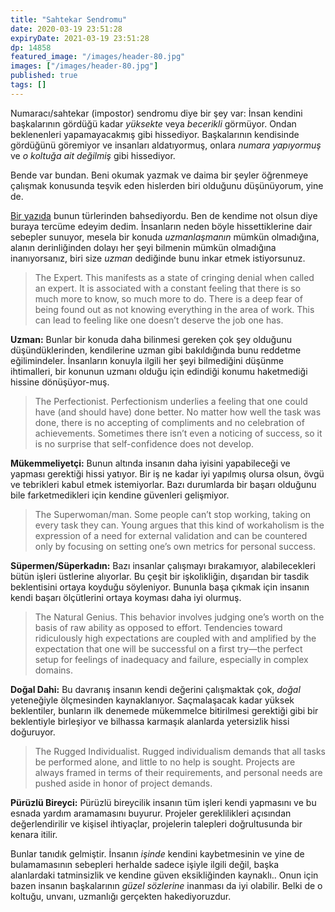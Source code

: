 ```yaml
---
title: "Sahtekar Sendromu"
date: 2020-03-19 23:51:28
expiryDate: 2021-03-19 23:51:28
dp: 14858
featured_image: "/images/header-80.jpg"
images: ["/images/header-80.jpg"]
published: true
tags: []
---
```





Numaracı/sahtekar (impostor) sendromu diye bir şey var: İnsan kendini başkalarının gördüğü kadar *yüksekte* veya *becerikli* görmüyor. Ondan beklenenleri yapamayacakmış gibi hissediyor. Başkalarının kendisinde gördüğünü göremiyor ve insanları aldatıyormuş, onlara *numara yapıyormuş* ve *o koltuğa ait değilmiş* gibi hissediyor. 

Bende var bundan. Beni okumak yazmak ve daima bir şeyler öğrenmeye çalışmak konusunda teşvik eden hislerden biri olduğunu düşünüyorum, yine de. 

[Bir yazıda](https://interactions.acm.org/archive/view/may-june-2018/is-there-a-fix-for-impostor-syndrome) bunun türlerinden bahsediyordu. Ben de kendime not olsun diye buraya tercüme edeyim dedim. İnsanların neden böyle hissettiklerine dair sebepler sunuyor, mesela bir konuda *uzmanlaşmanın* mümkün olmadığına, alanın derinliğinden dolayı her şeyi bilmenin mümkün olmadığına inanıyorsanız, biri size *uzman* dediğinde bunu inkar etmek istiyorsunuz. 

> The Expert. This manifests as a state of cringing denial when called an expert.
> It is associated with a constant feeling that there is so much more to know, so
> much more to do. There is a deep fear of being found out as not knowing
> everything in the area of work. This can lead to feeling like one doesn’t
> deserve the job one has. 

**Uzman:** Bunlar bir konuda daha bilinmesi gereken çok şey olduğunu düşündüklerinden, kendilerine uzman gibi bakıldığında bunu reddetme eğilimindeler. İnsanların konuyla ilgili her şeyi bilmediğini düşünme ihtimalleri, bir konunun uzmanı olduğu için edindiği konumu haketmediği hissine dönüşüyor-muş. 

> The Perfectionist. Perfectionism underlies a feeling
> that one could have (and should have) done better. No matter how well the task
> was done, there is no accepting of compliments and no celebration of
> achievements. Sometimes there isn’t even a noticing of success, so it is no
> surprise that self-confidence does not develop. 

**Mükemmeliyetçi:** Bunun altında insanın daha iyisini yapabileceği ve yapması gerektiği hissi yatıyor. Bir iş ne kadar iyi yapılmış olursa olsun, övgü ve tebrikleri kabul etmek istemiyorlar. Bazı durumlarda bir başarı olduğunu bile farketmedikleri için kendine güvenleri gelişmiyor. 

> The Superwoman/man. Some people
> can’t stop working, taking on every task they can. Young argues that this kind
> of workaholism is the expression of a need for external validation and can be
> countered only by focusing on setting one’s own metrics for personal success.

**Süpermen/Süperkadın:** Bazı insanlar çalışmayı bırakamıyor, alabilecekleri bütün işleri üstlerine alıyorlar. Bu çeşit bir işkolikliğin, dışarıdan bir tasdik beklentisini ortaya koyduğu söyleniyor. Bununla başa çıkmak için insanın kendi başarı ölçütlerini ortaya koyması daha iyi olurmuş. 

> The Natural Genius. This behavior involves judging one’s worth on the basis of
> raw ability as opposed to effort. Tendencies toward ridiculously high
> expectations are coupled with and amplified by the expectation that one will be
> successful on a first try—the perfect setup for feelings of inadequacy and
> failure, especially in complex domains. 

**Doğal Dahi:** Bu davranış insanın kendi değerini çalışmaktak çok, *doğal* yeteneğiyle ölçmesinden kaynaklanıyor. Saçmalaşacak kadar yüksek beklentiler, bunların ilk denemede mükemmelce bitirilmesi gerektiği gibi bir beklentiyle birleşiyor ve bilhassa karmaşık alanlarda yetersizlik hissi doğuruyor.

> The Rugged Individualist. Rugged
> individualism demands that all tasks be performed alone, and little to no help
> is sought. Projects are always framed in terms of their requirements, and
> personal needs are pushed aside in honor of project demands.

**Pürüzlü Bireyci:** Pürüzlü bireycilik insanın tüm işleri kendi yapmasını ve bu esnada yardım aramamasını buyurur. Projeler gereklilikleri açısından değerlendirilir ve kişisel ihtiyaçlar, projelerin talepleri doğrultusunda bir kenara itilir. 


Bunlar tanıdık gelmiştir. İnsanın *işinde* kendini kaybetmesinin ve yine de bulamamasının sebepleri herhalde sadece işiyle ilgili değil, başka alanlardaki tatminsizlik ve kendine güven eksikliğinden kaynaklı.. Onun için bazen insanın başkalarının *güzel sözlerine* inanması da iyi olabilir. Belki de o koltuğu, unvanı, uzmanlığı gerçekten hakediyoruzdur. 


